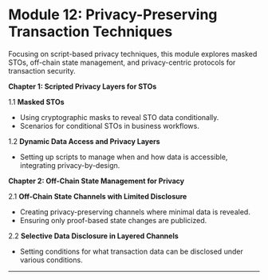 # Module 12: Privacy-Preserving Transaction Techniques

Focusing on script-based privacy techniques, this module explores masked STOs, off-chain state management, and privacy-centric protocols for transaction security.

**Chapter 1: Scripted Privacy Layers for STOs**

1.1 **Masked STOs**

* Using cryptographic masks to reveal STO data conditionally.
* Scenarios for conditional STOs in business workflows.

1.2 **Dynamic Data Access and Privacy Layers**

* Setting up scripts to manage when and how data is accessible, integrating privacy-by-design.

**Chapter 2: Off-Chain State Management for Privacy**

2.1 **Off-Chain State Channels with Limited Disclosure**

* Creating privacy-preserving channels where minimal data is revealed.
* Ensuring only proof-based state changes are publicized.

2.2 **Selective Data Disclosure in Layered Channels**

* Setting conditions for what transaction data can be disclosed under various conditions.

***

####
